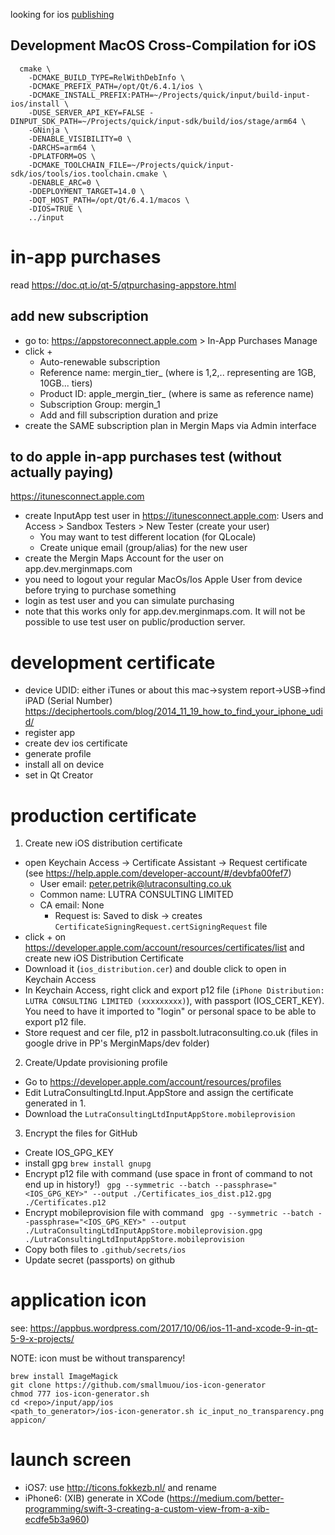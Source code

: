 looking for ios [publishing](./publishing.md)

## Development MacOS Cross-Compilation for iOS

```
  cmake \
    -DCMAKE_BUILD_TYPE=RelWithDebInfo \
    -DCMAKE_PREFIX_PATH=/opt/Qt/6.4.1/ios \
    -DCMAKE_INSTALL_PREFIX:PATH=~/Projects/quick/input/build-input-ios/install \
    -DUSE_SERVER_API_KEY=FALSE -DINPUT_SDK_PATH=~/Projects/quick/input-sdk/build/ios/stage/arm64 \
    -GNinja \
    -DENABLE_VISIBILITY=0 \
    -DARCHS=arm64 \
    -DPLATFORM=OS \
    -DCMAKE_TOOLCHAIN_FILE=~/Projects/quick/input-sdk/ios/tools/ios.toolchain.cmake \
    -DENABLE_ARC=0 \
    -DDEPLOYMENT_TARGET=14.0 \
    -DQT_HOST_PATH=/opt/Qt/6.4.1/macos \
    -DIOS=TRUE \
    ../input
```

# in-app purchases

read https://doc.qt.io/qt-5/qtpurchasing-appstore.html

## add new subscription
- go to: https://appstoreconnect.apple.com > In-App Purchases Manage
- click +
    - Auto-renewable subscription
    - Reference name: mergin_tier_<x> (where <x> is 1,2,.. representing are 1GB, 10GB... tiers)
    - Product ID: apple_mergin_tier_<x> (where <x> is same as reference name)
    - Subscription Group: mergin_1
    - Add and fill subscription duration and prize
- create the SAME subscription plan in Mergin Maps via Admin interface

## to do apple in-app purchases test (without actually paying)
https://itunesconnect.apple.com

- create InputApp test user in https://itunesconnect.apple.com: Users and Access > Sandbox Testers > New Tester (create your user)
    - You may want to test different location (for QLocale)
    - Create unique email (group/alias) for the new user
- create the Mergin Maps Account for the user on app.dev.merginmaps.com
- you need to logout your regular MacOs/Ios Apple User from device before trying to purchase something
- login as test user and you can simulate purchasing
- note that this works only for app.dev.merginmaps.com. It will not be possible to use test user on public/production server.

# development certificate

- device UDID: either iTunes or about this mac->system report->USB->find iPAD (Serial Number)
https://deciphertools.com/blog/2014_11_19_how_to_find_your_iphone_udid/
- register app
- create dev ios certificate
- generate profile
- install all on device
- set in Qt Creator

# production certificate

1. Create new iOS distribution certificate
- open Keychain Access -> Certificate Assistant -> Request certificate (see https://help.apple.com/developer-account/#/devbfa00fef7)
   - User email: peter.petrik@lutraconsulting.co.uk
   - Common name: LUTRA CONSULTING LIMITED
   - CA email: None
      - Request is: Saved to disk
  -> creates `CertificateSigningRequest.certSigningRequest` file
- click + on https://developer.apple.com/account/resources/certificates/list and create new iOS Distribution Certificate
- Download it (`ios_distribution.cer`) and double click to open in Keychain Access
- In Keychain Access, right click and export p12 file (`iPhone Distribution: LUTRA CONSULTING LIMITED (xxxxxxxxx)`), with passport (IOS_CERT_KEY). You need to have it imported to "login" or personal space to be able to export p12 file.
- Store request and cer file, p12 in passbolt.lutraconsulting.co.uk (files in google drive in PP's MerginMaps/dev folder)

2. Create/Update provisioning profile
- Go to https://developer.apple.com/account/resources/profiles
- Edit LutraConsultingLtd.Input.AppStore and assign the certificate generated in 1.
- Download the `LutraConsultingLtdInputAppStore.mobileprovision`

3. Encrypt the files for GitHub
- Create IOS_GPG_KEY
- install gpg `brew install gnupg`
- Encrypt p12 file with command (use space in front of command to not end up in history!) ` gpg --symmetric --batch --passphrase="<IOS_GPG_KEY>" --output ./Certificates_ios_dist.p12.gpg ./Certificates.p12`
- Encrypt mobileprovision file with command ` gpg --symmetric --batch --passphrase="<IOS_GPG_KEY>" --output ./LutraConsultingLtdInputAppStore.mobileprovision.gpg ./LutraConsultingLtdInputAppStore.mobileprovision`
- Copy both files to `.github/secrets/ios`
- Update secret (passports) on github


# application icon

see: https://appbus.wordpress.com/2017/10/06/ios-11-and-xcode-9-in-qt-5-9-x-projects/

NOTE: icon must be without transparency!

```
brew install ImageMagick
git clone https://github.com/smallmuou/ios-icon-generator
chmod 777 ios-icon-generator.sh
cd <repo>/input/app/ios
<path_to_generator>/ios-icon-generator.sh ic_input_no_transparency.png appicon/
```

# launch screen
- iOS7: use http://ticons.fokkezb.nl/ and rename
- iPhone6: (XIB) generate in XCode (https://medium.com/better-programming/swift-3-creating-a-custom-view-from-a-xib-ecdfe5b3a960)
